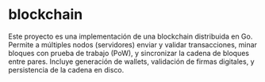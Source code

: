 # blockchain

Este proyecto es una implementación de una blockchain distribuida en Go. Permite a múltiples nodos (servidores) enviar y validar transacciones, minar bloques con prueba de trabajo (PoW), y sincronizar la cadena de bloques entre pares. Incluye generación de wallets, validación de firmas digitales, y persistencia de la cadena en disco.

